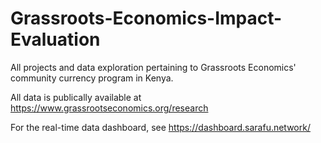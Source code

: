 # Grassroots-Economics-Impact-Evaluation

All projects and data exploration pertaining to Grassroots Economics' community currency program in Kenya. 

All data is publically available at https://www.grassrootseconomics.org/research

For the real-time data dashboard, see https://dashboard.sarafu.network/
